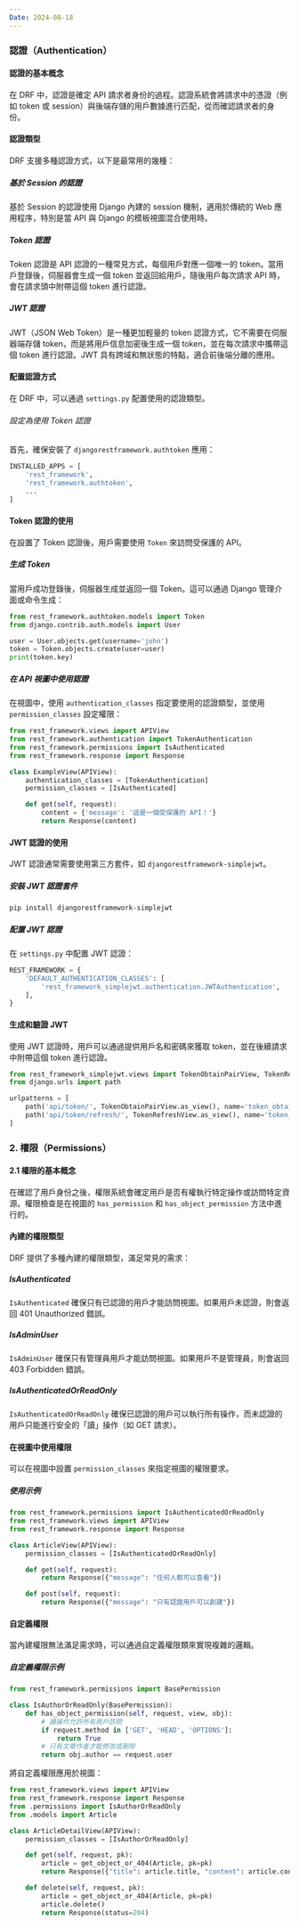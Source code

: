 ```yaml
---
Date: 2024-08-18
---
```

### 認證（Authentication）
#### 認證的基本概念
在 DRF 中，認證是確定 API 請求者身份的過程。認證系統會將請求中的憑證（例如 token 或 session）與後端存儲的用戶數據進行匹配，從而確認請求者的身份。
#### 認證類型
DRF 支援多種認證方式，以下是最常用的幾種：
##### 基於 Session 的認證
基於 Session 的認證使用 Django 內建的 session 機制，適用於傳統的 Web 應用程序，特別是當 API 與 Django 的模板視圖混合使用時。
##### Token 認證
Token 認證是 API 認證的一種常見方式，每個用戶對應一個唯一的 token。當用戶登錄後，伺服器會生成一個 token 並返回給用戶，隨後用戶每次請求 API 時，會在請求頭中附帶這個 token 進行認證。
##### JWT 認證
JWT（JSON Web Token）是一種更加輕量的 token 認證方式，它不需要在伺服器端存儲 token，而是將用戶信息加密後生成一個 token，並在每次請求中攜帶這個 token 進行認證。JWT 具有跨域和無狀態的特點，適合前後端分離的應用。
#### 配置認證方式
在 DRF 中，可以通過 `settings.py` 配置使用的認證類型。
###### 設定為使用 Token 認證
首先，確保安裝了 `djangorestframework.authtoken` 應用：

```python
INSTALLED_APPS = [
    'rest_framework',
    'rest_framework.authtoken',
    ...
]
```
#### Token 認證的使用
在設置了 Token 認證後，用戶需要使用 `Token` 來訪問受保護的 API。
##### 生成 Token
當用戶成功登錄後，伺服器生成並返回一個 Token。這可以通過 Django 管理介面或命令生成：

```python
from rest_framework.authtoken.models import Token
from django.contrib.auth.models import User

user = User.objects.get(username='john')
token = Token.objects.create(user=user)
print(token.key)
```
##### 在 API 視圖中使用認證
在視圖中，使用 `authentication_classes` 指定要使用的認證類型，並使用 `permission_classes` 設定權限：

```python
from rest_framework.views import APIView
from rest_framework.authentication import TokenAuthentication
from rest_framework.permissions import IsAuthenticated
from rest_framework.response import Response

class ExampleView(APIView):
    authentication_classes = [TokenAuthentication]
    permission_classes = [IsAuthenticated]

    def get(self, request):
        content = {'message': '這是一個受保護的 API！'}
        return Response(content)
```
#### JWT 認證的使用
JWT 認證通常需要使用第三方套件，如 `djangorestframework-simplejwt`。
##### 安裝 JWT 認證套件
```sh
pip install djangorestframework-simplejwt
```
##### 配置 JWT 認證
在 `settings.py` 中配置 JWT 認證：

```python
REST_FRAMEWORK = {
    'DEFAULT_AUTHENTICATION_CLASSES': [
        'rest_framework_simplejwt.authentication.JWTAuthentication',
    ],
}
```
#### 生成和驗證 JWT
使用 JWT 認證時，用戶可以通過提供用戶名和密碼來獲取 token，並在後續請求中附帶這個 token 進行認證。

```python
from rest_framework_simplejwt.views import TokenObtainPairView, TokenRefreshView
from django.urls import path

urlpatterns = [
    path('api/token/', TokenObtainPairView.as_view(), name='token_obtain_pair'),
    path('api/token/refresh/', TokenRefreshView.as_view(), name='token_refresh'),
]
```
### 2. 權限（Permissions）

#### 2.1 權限的基本概念

在確認了用戶身份之後，權限系統會確定用戶是否有權執行特定操作或訪問特定資源。權限檢查是在視圖的 `has_permission` 和 `has_object_permission` 方法中進行的。

#### 內建的權限類型
DRF 提供了多種內建的權限類型，滿足常見的需求：
##### IsAuthenticated
`IsAuthenticated` 確保只有已認證的用戶才能訪問視圖。如果用戶未認證，則會返回 401 Unauthorized 錯誤。
##### IsAdminUser
`IsAdminUser` 確保只有管理員用戶才能訪問視圖。如果用戶不是管理員，則會返回 403 Forbidden 錯誤。
##### IsAuthenticatedOrReadOnly
`IsAuthenticatedOrReadOnly` 確保已認證的用戶可以執行所有操作，而未認證的用戶只能進行安全的「讀」操作（如 GET 請求）。
#### 在視圖中使用權限
可以在視圖中設置 `permission_classes` 來指定視圖的權限要求。
##### 使用示例
```python
from rest_framework.permissions import IsAuthenticatedOrReadOnly
from rest_framework.views import APIView
from rest_framework.response import Response

class ArticleView(APIView):
    permission_classes = [IsAuthenticatedOrReadOnly]

    def get(self, request):
        return Response({"message": "任何人都可以查看"})

    def post(self, request):
        return Response({"message": "只有認證用戶可以創建"})
```
#### 自定義權限
當內建權限無法滿足需求時，可以通過自定義權限類來實現複雜的邏輯。
##### 自定義權限示例
```python
from rest_framework.permissions import BasePermission

class IsAuthorOrReadOnly(BasePermission):
    def has_object_permission(self, request, view, obj):
        # 讀操作允許所有用戶訪問
        if request.method in ['GET', 'HEAD', 'OPTIONS']:
            return True
        # 只有文章作者才能修改或刪除
        return obj.author == request.user
```

將自定義權限應用於視圖：

```python
from rest_framework.views import APIView
from rest_framework.response import Response
from .permissions import IsAuthorOrReadOnly
from .models import Article

class ArticleDetailView(APIView):
    permission_classes = [IsAuthorOrReadOnly]

    def get(self, request, pk):
        article = get_object_or_404(Article, pk=pk)
        return Response({"title": article.title, "content": article.content})

    def delete(self, request, pk):
        article = get_object_or_404(Article, pk=pk)
        article.delete()
        return Response(status=204)
```